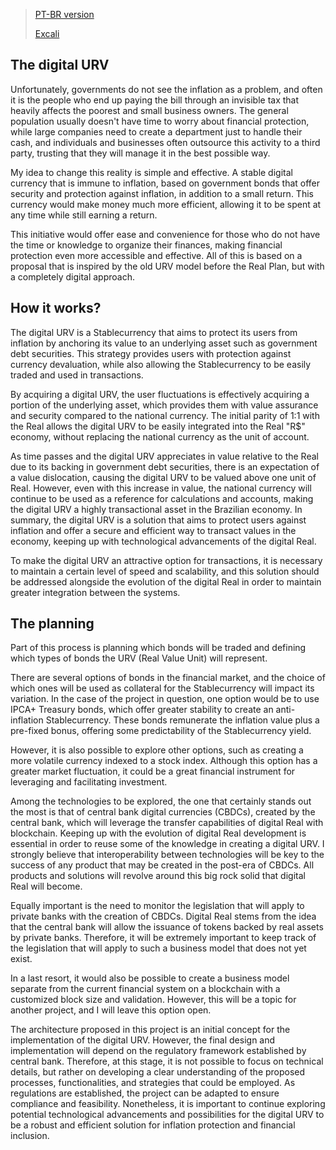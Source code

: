 >  [PT-BR version](./pt_br/Readme.md)
> 
> [Excali](https://excalidraw.com/#json=VElGD3qf-RGIhR9d-QPqP,wsg1A8Jst_LJIJOq2Clh0A)
## The digital URV

Unfortunately, governments do not see the inflation as a problem, and often it is the people who end up paying the bill through an invisible tax that heavily affects the poorest and small business owners. The general population usually doesn't have time to worry about financial protection, while large companies need to create a department just to handle their cash, and individuals and businesses often outsource this activity to a third party, trusting that they will manage it in the best possible way.

My idea to change this reality is simple and effective. A stable digital currency that is immune to inflation, based on government bonds that offer security and protection against inflation, in addition to a small return. This currency would make money much more efficient, allowing it to be spent at any time while still earning a return.

This initiative would offer ease and convenience for those who do not have the time or knowledge to organize their finances, making financial protection even more accessible and effective. All of this is based on a proposal that is inspired by the old URV model before the Real Plan, but with a completely digital approach.


## How it works? 

The digital URV is a Stablecurrency that aims to protect its users from inflation by anchoring its value to an underlying asset such as government debt securities. This strategy provides users with protection against currency devaluation, while also allowing the Stablecurrency to be easily traded and used in transactions.

By acquiring a digital URV, the user fluctuations is effectively acquiring a portion of the underlying asset, which provides them with value assurance and security compared to the national currency. The initial parity of 1:1 with the Real allows the digital URV to be easily integrated into the Real "R$" economy, without replacing the national currency as the unit of account.

As time passes and the digital URV appreciates in value relative to the Real due to its backing in government debt securities, there is an expectation of a value dislocation, causing the digital URV to be valued above one unit of Real. However, even with this increase in value, the national currency will continue to be used as a reference for calculations and accounts, making the digital URV a highly transactional asset in the Brazilian economy. In summary, the digital URV is a solution that aims to protect users against inflation and offer a secure and efficient way to transact values in the economy, keeping up with technological advancements of the digital Real.

To make the digital URV an attractive option for transactions, it is necessary to maintain a certain level of speed and scalability, and this solution should be addressed alongside the evolution of the digital Real in order to maintain greater integration between the systems.

## The planning

Part of this process is planning which bonds will be traded and defining which types of bonds the URV (Real Value Unit) will represent.

There are several options of bonds in the financial market, and the choice of which ones will be used as collateral for the Stablecurrency will impact its variation. In the case of the project in question, one option would be to use IPCA+ Treasury bonds, which offer greater stability to create an anti-inflation Stablecurrency. These bonds remunerate the inflation value plus a pre-fixed bonus, offering some predictability of the Stablecurrency yield.

However, it is also possible to explore other options, such as creating a more volatile currency indexed to a stock index. Although this option has a greater market fluctuation, it could be a great financial instrument for leveraging and facilitating investment.

Among the technologies to be explored, the one that certainly stands out the most is that of central bank digital currencies (CBDCs), created by the central bank, which will leverage the transfer capabilities of digital Real with blockchain. Keeping up with the evolution of digital Real development is essential in order to reuse some of the knowledge in creating a digital URV. I strongly believe that interoperability between technologies will be key to the success of any product that may be created in the post-era of CBDCs. All products and solutions will revolve around this big rock solid that digital Real will become.

Equally important is the need to monitor the legislation that will apply to private banks with the creation of CBDCs. Digital Real stems from the idea that the central bank will allow the issuance of tokens backed by real assets by private banks. Therefore, it will be extremely important to keep track of the legislation that will apply to such a business model that does not yet exist.

In a last resort, it would also be possible to create a business model separate from the current financial system on a blockchain with a customized block size and validation. However, this will be a topic for another project, and I will leave this option open.

The architecture proposed in this project is an initial concept for the implementation of the digital URV. However, the final design and implementation will depend on the regulatory framework established by central bank. Therefore, at this stage, it is not possible to focus on technical details, but rather on developing a clear understanding of the proposed processes, functionalities, and strategies that could be employed. As regulations are established, the project can be adapted to ensure compliance and feasibility. Nonetheless, it is important to continue exploring potential technological advancements and possibilities for the digital URV to be a robust and efficient solution for inflation protection and financial inclusion.




